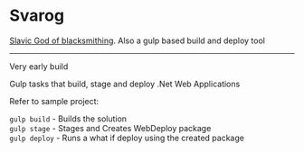 # Svarog
[Slavic God of blacksmithing](http://en.wikipedia.org/wiki/Svarog). Also a gulp based build and deploy tool

---

Very early build

Gulp tasks that build, stage and deploy .Net Web Applications

Refer to sample project:

`gulp build` - Builds the solution  
`gulp stage` - Stages and Creates WebDeploy package  
`gulp deploy` - Runs a what if deploy using the created package  
